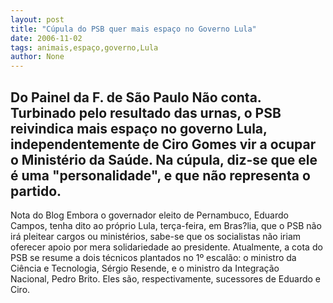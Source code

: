 ```yaml
---
layout: post
title: "Cúpula do PSB quer mais espaço no Governo Lula"
date: 2006-11-02
tags: animais,espaço,governo,Lula
author: None
---
```

Do Painel da F. de São Paulo
Não conta. Turbinado pelo resultado das urnas, o PSB reivindica mais espaço no governo Lula, independentemente de Ciro Gomes vir a ocupar o Ministério da Saúde. Na cúpula, diz-se que ele é uma \"personalidade\", e que não representa o partido.
---------------
Nota do Blog 
Embora o governador eleito de Pernambuco, Eduardo Campos, tenha dito ao próprio Lula, terça-feira, em Bras?lia,&nbsp;que o PSB não irá pleitear cargos ou ministérios, sabe-se que os&nbsp;socialistas&nbsp;não iriam oferecer apoio por mera solidariedade ao presidente.
Atualmente,&nbsp;a cota do PSB&nbsp;se resume a dois técnicos plantados no 1º escalão: o&nbsp;ministro da Ciência&nbsp;e Tecnologia, Sérgio Resende, e&nbsp;o ministro da&nbsp;Integração Nacional,&nbsp;Pedro Brito.&nbsp;Eles são, respectivamente, sucessores de Eduardo e Ciro.  